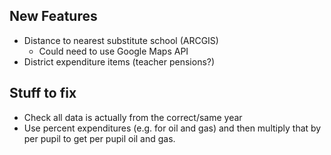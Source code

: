## New Features
 - Distance to nearest substitute school (ARCGIS)
     - Could need to use Google Maps API
 - District expenditure items (teacher pensions?)

## Stuff to fix
- Check all data is actually from the correct/same year
- Use percent expenditures (e.g. for oil and gas) and then multiply that by per pupil to get per pupil oil and gas.
